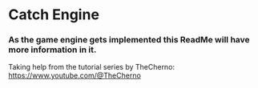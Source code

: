 # Catch Engine

### As the game engine gets implemented this ReadMe will have more information in it. 


Taking help from the tutorial series by TheCherno: https://www.youtube.com/@TheCherno
